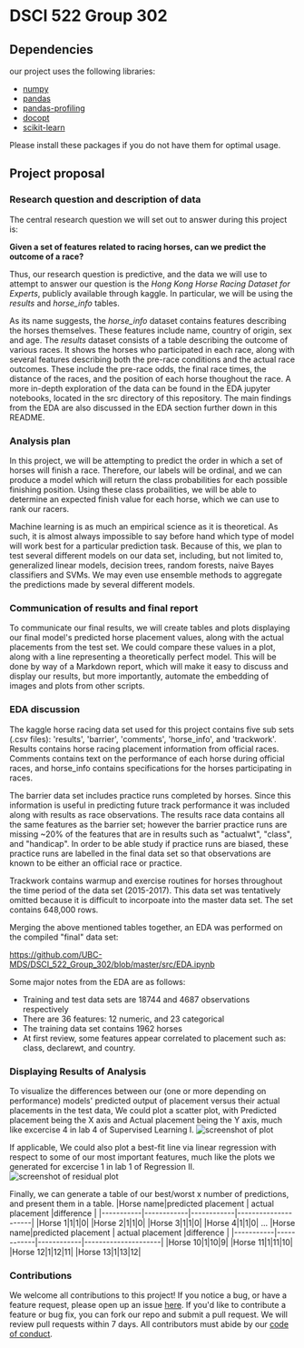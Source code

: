 # DSCI 522 Group 302

## Dependencies
our project uses the following libraries:
- [numpy](https://numpy.org/)
- [pandas](https://pandas.pydata.org/getpandas.html)
- [pandas-profiling](https://github.com/pandas-profiling/pandas-profiling)
- [docopt](https://github.com/docopt/docopt)
- [scikit-learn](https://scikit-learn.org/stable/install.html)

Please install these packages if you do not have them for optimal usage.

## Project proposal

### Research question and description of data 

The central research question we will set out to answer during this project is:

**Given a set of features related to racing horses, can we predict the outcome of a race?**

Thus, our research question is predictive, and the data we will use to attempt to answer our question is the _Hong Kong Horse Racing Dataset for Experts_, publicly available through kaggle. In particular, we will be using the _results_ and _horse_info_ tables.

As its name suggests, the _horse_info_ dataset contains features describing the horses themselves. These features include name, country of origin, sex and age. The _results_ dataset consists of a table describing the outcome of various races. It shows the horses who participated in each race, along with several features describing both the pre-race conditions and the actual race outcomes. These include the pre-race odds, the final race times, the distance of the races, and the position of each horse thoughout the race. A more in-depth exploration of the data can be found in the EDA jupyter notebooks, located in the src directory of this repository. The main findings from the EDA are also discussed in the EDA section further down in this README.

### Analysis plan

In this project, we will be attempting to predict the order in which a set of horses will finish a race. Therefore, our labels will be ordinal, and we can produce a model which will return the class probabilities for each possible finishing position. Using these class probailities, we will be able to determine an expected finish value for each horse, which we can use to rank our racers. 

Machine learning is as much an empirical science as it is theoretical. As such, it is almost always impossible to say before hand which type of model will work best for a particular prediction task. Because of this, we plan to test several different models on our data set, including, but not limited to, generalized linear models, decision trees, random forests, naive Bayes classifiers and SVMs. We may even use ensemble methods to aggregate the predictions made by several different models. 

### Communication of results and final report

To communicate our final results, we will create tables and plots displaying our final model's predicted horse placement values, along with the actual placements from the test set. We could compare these values in a plot, along with a line representing a theoretically perfect model. This will be done by way of a Markdown report, which will make it easy to discuss and display our results, but more importantly, automate the embedding of images and plots from other scripts.

### EDA discussion

The kaggle horse racing data set used for this project contains five sub sets (.csv files): 'results', 'barrier', 'comments', 'horse_info', and 'trackwork'. Results contains horse racing placement information from official races. Comments contains text on the performance of each horse during official races, and horse_info contains specifications for the horses participating in races.

The barrier data set includes practice runs completed by horses. Since this information is useful in predicting future track performance it was included along with results as race observations. The results race data contains all the same features as the barrier set; however the barrier practice runs are missing ~20% of the features that are in results such as "actualwt", "class", and "handicap". In order to be able study if practice runs are biased, these practice runs are labelled in the final data set so that observations are known to be either an official race or practice.

Trackwork contains warmup and exercise routines for horses throughout the time period of the data set (2015-2017). This data set was tentatively omitted because it is difficult to incorpoate into the master data set. The set contains 648,000 rows.

Merging the above mentioned tables together, an EDA was performed on the compiled "final" data set:

https://github.com/UBC-MDS/DSCI_522_Group_302/blob/master/src/EDA.ipynb

Some major notes from the EDA are as follows:
- Training and test data sets are 18744 and 4687 observations respectively
- There are 36 features: 12 numeric, and 23 categorical
- The training data set contains 1962 horses
- At first review, some features appear correlated to placement such as: class, declarewt, and country. 

### Displaying Results of Analysis
To visualize the differences between our (one or more depending on performance) models' predicted output of placement versus their actual placements in the test data, We could plot a scatter plot, with Predicted placement being the X axis and Actual placement being the Y axis, much like excercise 4 in lab 4 of Supervised Learning I.
![screenshot of plot](https://github.com/v5y8/DSCI_522_Group_302/raw/master/data/hypothetical_pred_vs_actual_plot.png)

If applicable, We could also plot a best-fit line via linear regression with respect to some of our most important features, much like the plots we generated for excercise 1 in lab 1 of Regression II.
![screenshot of residual plot](https://github.com/v5y8/DSCI_522_Group_302/raw/master/data/hypothetical_residual_plot.png)

Finally, we can generate a table of our best/worst x number of predictions, and present them in a table.
|Horse name|predicted placement | actual placement |difference |
|-----------|------------|------------|---------------------|
|Horse 1|1|1|0|
|Horse 2|1|1|0|
|Horse 3|1|1|0|
|Horse 4|1|1|0|
...
|Horse name|predicted placement | actual placement |difference |
|-----------|------------|------------|---------------------|
|Horse 10|1|10|9|
|Horse 11|1|11|10|
|Horse 12|1|12|11|
|Horse 13|1|13|12|

### Contributions
We welcome all contributions to this project! If you notice a bug, or have a feature request, please open up an issue [here](https://github.com/UBC-MDS/DSCI_522_Group_302/issues/new). If you'd like to contribute a feature or bug fix, you can fork our repo and submit a pull request. We will review pull requests within 7 days. All contributors must abide by our [code of conduct](https://github.com/v5y8/DSCI_522_Group_302/blob/master/CODE_OF_CONDUCT.md).